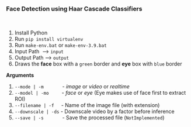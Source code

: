 ### **Face Detection using Haar Cascade Classifiers**<br>

<br>

1. Install Python
2. Run `pip install virtualenv`
3. Run `make-env.bat` or `make-env-3.9.bat`
4. Input Path &nbsp;--> `input`
5. Output Path --> `output`
6. Draws the **face** box with a `green` border and **eye** box with `blue` border

**Arguments**

1. `--mode | -m` &nbsp;&nbsp;&nbsp;&nbsp;&nbsp;&nbsp;&nbsp;&nbsp;&nbsp;&nbsp;&nbsp; - *image* or *video* or *realtime*
2. `--model | -mo` &nbsp;&nbsp;&nbsp;&nbsp;&nbsp;&nbsp;&nbsp; - *face* or *eye* (Eye makes use of face first to extract ROI)
3. `--filename | -f` &nbsp;&nbsp;&nbsp; - Name of the image file (with extension)
4. `--downscale | -ds` - Downscale video by a factor before inference 
5. `--save | -s` &nbsp;&nbsp;&nbsp;&nbsp;&nbsp;&nbsp;&nbsp;&nbsp;&nbsp;&nbsp;&nbsp; - Save the processed file (`NotImplemented`)